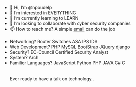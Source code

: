 - 👋 Hi, I’m @npoudelp 
- 👀 I’m interested in EVERYTHING
- 🌱 I’m currently learning to LEARN
- 💞️ I’m looking to collaborate with cyber security companies
- 📫 How to reach me? A simple <a href="mailto:npoudelp@gmail.com">email</a> can do the job
<br><br>
- Networking? Router Switches ASA IPS IDS <br>
- Web Development? PHP MySQL BootStrap JQuery django <br>
- Security? EC-Council Certified Security Analyst <br>
- System? Arch <br>
- Familier Languages? JavaScript Python PHP JAVA C# C <br>
<br><br>
Ever ready to have a talk on technology..
